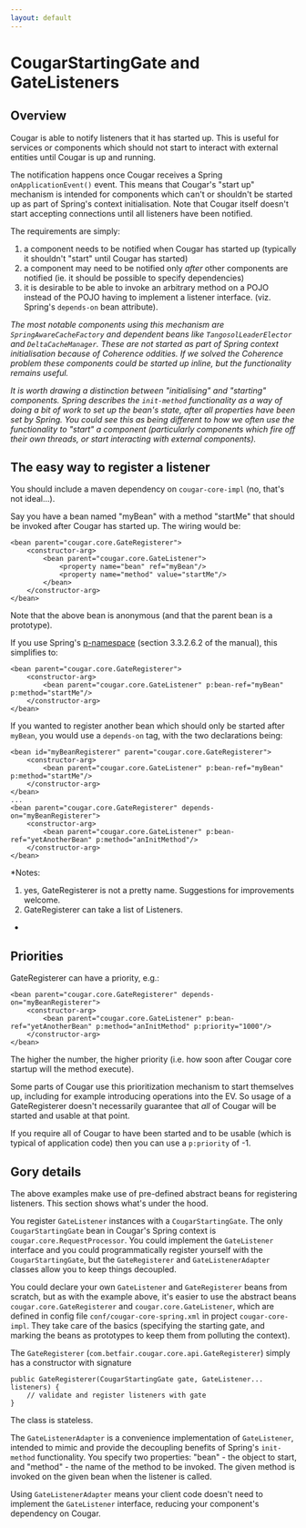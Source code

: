 ```yaml
---
layout: default
---
```

# CougarStartingGate and GateListeners

## Overview

Cougar is able to notify listeners that it has started up. This is useful for services or components which should not start to interact with external entities until Cougar is up and running.

The notification happens once Cougar receives a Spring `onApplicationEvent()` event. This means that Cougar's "start up" mechanism is intended for components which can't or shouldn't be started up as part of Spring's context initialisation. Note that Cougar itself doesn't start accepting connections until all listeners have been notified.

The requirements are simply:

1. a component needs to be notified when Cougar has started up (typically it shouldn't "start" until Cougar has started)
2. a component may need to be notified only _after_ other components are notified (ie. it should be possible to specify dependencies)
3. it is desirable to be able to invoke an arbitrary method on a  POJO instead of the POJO having to implement a listener interface. (viz. Spring's `depends-on` bean attribute).

*The most notable components using this mechanism are `SpringAwareCacheFactory` and dependent beans like `TangosolLeaderElector` and `DeltaCacheManager`. These are not started as part of Spring context initialisation because of Coherence oddities. If we solved the Coherence problem these components could be started up inline, but the functionality remains useful.*

*It is worth drawing a distinction between "initialising" and "starting" components. Spring describes the `init-method` functionality as a way of doing a bit of work to set up the bean's state, after all properties have been set by Spring. You could see this as being different to how we often use the functionality to "start" a component (particularly components which fire off their own threads, or start interacting with external components).*

## The easy way to register a listener

You should include a maven dependency on `cougar-core-impl` (no, that's not ideal...).

Say you have a bean named "myBean" with a method "startMe" that should be invoked after Cougar has started up. The wiring would be:

    <bean parent="cougar.core.GateRegisterer">
        <constructor-arg>
            <bean parent="cougar.core.GateListener">
                <property name="bean" ref="myBean"/>
                <property name="method" value="startMe"/>
            </bean>
        </constructor-arg>
    </bean>

Note that the above bean is anonymous (and that the parent bean is a prototype).

If you use Spring's [p-namespace](http://static.springsource.org/spring/docs/2.5.x/reference/beans.html#xml-config-shortcuts) (section 3.3.2.6.2 of the manual), this simplifies to:

    <bean parent="cougar.core.GateRegisterer">
        <constructor-arg>
            <bean parent="cougar.core.GateListener" p:bean-ref="myBean" p:method="startMe"/>
        </constructor-arg>
    </bean>

If you wanted to register another bean which should only be started after `myBean`, you would use a `depends-on` tag, with the two declarations being:

    <bean id="myBeanRegisterer" parent="cougar.core.GateRegisterer">
        <constructor-arg>
            <bean parent="cougar.core.GateListener" p:bean-ref="myBean" p:method="startMe"/>
        </constructor-arg>
    </bean>
    ...
    <bean parent="cougar.core.GateRegisterer" depends-on="myBeanRegisterer">
        <constructor-arg>
            <bean parent="cougar.core.GateListener" p:bean-ref="yetAnotherBean" p:method="anInitMethod"/>
        </constructor-arg>
    </bean>

*Notes:
1. yes, GateRegisterer is not a pretty name. Suggestions for improvements welcome.
2. GateRegisterer can take a list of Listeners.
*

## Priorities

GateRegisterer can have a priority, e.g.:

    <bean parent="cougar.core.GateRegisterer" depends-on="myBeanRegisterer">
        <constructor-arg>
            <bean parent="cougar.core.GateListener" p:bean-ref="yetAnotherBean" p:method="anInitMethod" p:priority="1000"/>
        </constructor-arg>
    </bean>

The higher the number, the higher priority (i.e. how soon after Cougar core startup will the method execute).

Some parts of Cougar use this prioritization mechanism to start themselves up, including for example introducing operations into the EV.  So usage of a GateRegisterer doesn't necessarily guarantee that _all_ of Cougar will be started and usable at that point.

If you require all of Cougar to have been started and to be usable (which is typical of application code) then you can use a `p:priority` of -1.

## Gory details

The above examples make use of pre-defined abstract beans for registering listeners. This section shows what's under the hood.

You register `GateListener` instances with a `CougarStartingGate`. The only `CougarStartingGate` bean in Cougar's Spring context is `cougar.core.RequestProcessor`. You could implement the `GateListener` interface and you could programmatically register yourself with the `CougarStartingGate`, but the `GateRegisterer` and `GateListenerAdapter` classes allow you to keep things decoupled.

You could declare your own `GateListener` and `GateRegisterer` beans from scratch, but as with the example above, it's easier to use the abstract beans `cougar.core.GateRegisterer` and `cougar.core.GateListener`, which are defined in config file `conf/cougar-core-spring.xml` in project `cougar-core-impl`. They take care of the basics (specifying the starting gate, and marking the beans as prototypes to keep them from polluting the context).

The `GateRegisterer` (`com.betfair.cougar.core.api.GateRegisterer`) simply has a constructor with signature

    public GateRegisterer(CougarStartingGate gate, GateListener... listeners) {
        // validate and register listeners with gate
    }

The class is stateless.

The `GateListenerAdapter` is a convenience implementation of `GateListener`, intended to mimic and provide the decoupling benefits of Spring's `init-method` functionality. You specify two properties: "bean" - the object to start, and "method" - the name of the method to be invoked. The given method is invoked on the given bean when the listener is called.

Using `GateListenerAdapter` means your client code doesn't need to implement the `GateListener` interface, reducing your component's dependency on Cougar.


